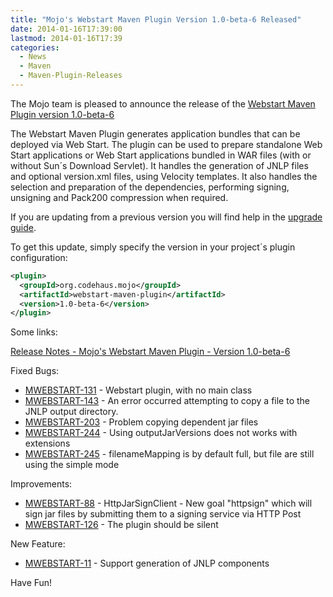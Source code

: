 ```yaml
---
title: "Mojo's Webstart Maven Plugin Version 1.0-beta-6 Released"
date: 2014-01-16T17:39:00
lastmod: 2014-01-16T17:39
categories:
  - News
  - Maven
  - Maven-Plugin-Releases
---
```

The Mojo team is pleased to announce the release of the [Webstart
Maven Plugin version 1.0-beta-6](http://mojo.codehaus.org/webstart/webstart-maven-plugin)

The Webstart Maven Plugin generates application bundles that can be
deployed via Web Start. The plugin can be used to prepare standalone
Web Start applications or Web Start applications bundled in WAR files
(with or without Sun´s Download Servlet). It handles the generation of
JNLP files and optional version.xml files, using Velocity templates. It
also handles the selection and preparation of the dependencies,
performing signing, unsigning and Pack200 compression when required.


If you are updating from a previous version you will find help in the 
[upgrade guide](http://mojo.codehaus.org/webstart/webstart-maven-plugin/upgrade.html).

<!-- more -->

To get this update, simply specify the version in your project´s
plugin configuration:


```xml
<plugin>
  <groupId>org.codehaus.mojo</groupId>
  <artifactId>webstart-maven-plugin</artifactId>
  <version>1.0-beta-6</version>
</plugin>
``` 


Some links:

[Release Notes - Mojo's Webstart Maven Plugin - Version 1.0-beta-6](https://jira.codehaus.org/secure/ReleaseNote.jspa?projectId=11362&version=19872)


Fixed Bugs:

 * [MWEBSTART-131](https://issues.apache.org/jira/browse/MWEBSTART-131) - Webstart plugin, with no main class
 * [MWEBSTART-143](https://issues.apache.org/jira/browse/MWEBSTART-143) - An error occurred attempting to copy a file to the JNLP output directory.
 * [MWEBSTART-203](https://issues.apache.org/jira/browse/MWEBSTART-203) - Problem copying dependent jar files
 * [MWEBSTART-244](https://issues.apache.org/jira/browse/MWEBSTART-244) - Using outputJarVersions does not works with extensions
 * [MWEBSTART-245](https://issues.apache.org/jira/browse/MWEBSTART-245) - filenameMapping is by default full, but file are still using the simple mode

Improvements:

 * [MWEBSTART-88](https://issues.apache.org/jira/browse/MWEBSTART-88) - HttpJarSignClient - New goal "httpsign" which will sign jar files by submitting them to a signing service via HTTP Post
 * [MWEBSTART-126](https://issues.apache.org/jira/browse/MWEBSTART-126) - The plugin should be silent

New Feature:

 * [MWEBSTART-11](https://issues.apache.org/jira/browse/MWEBSTART-11) - Support generation of JNLP components


Have Fun!
